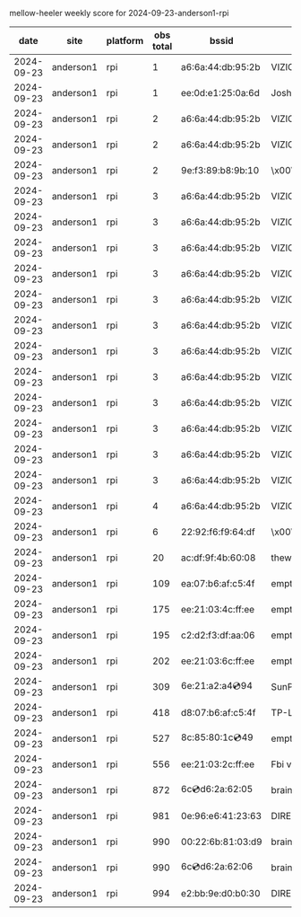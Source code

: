 mellow-heeler weekly score for 2024-09-23-anderson1-rpi

|date|site|platform|obs total|bssid|ssid|lat|lng|
|--|--|--|--|--|--|--|--|
|2024-09-23|anderson1|rpi|1|a6:6a:44:db:95:2b|VIZIOCastAudio4963|40.41746|-122.24048|
|2024-09-23|anderson1|rpi|1|ee:0d:e1:25:0a:6d|JoshLily|40.41746|-122.24048|
|2024-09-23|anderson1|rpi|2|a6:6a:44:db:95:2b|VIZIOCastAudio4966|40.41746|-122.24048|
|2024-09-23|anderson1|rpi|2|a6:6a:44:db:95:2b|VIZIOCastAudio1571|40.41746|-122.24048|
|2024-09-23|anderson1|rpi|2|9e:f3:89:b8:9b:10|\x00\x00\x00\x00\x00\x00\x00\x00\x00\x00\x00\x00\x00\x00|40.41746|-122.24048|
|2024-09-23|anderson1|rpi|3|a6:6a:44:db:95:2b|VIZIOCastAudio8961|40.41746|-122.24048|
|2024-09-23|anderson1|rpi|3|a6:6a:44:db:95:2b|VIZIOCastAudio4622|40.41746|-122.24048|
|2024-09-23|anderson1|rpi|3|a6:6a:44:db:95:2b|VIZIOCastAudio2813|40.41746|-122.24048|
|2024-09-23|anderson1|rpi|3|a6:6a:44:db:95:2b|VIZIOCastAudio6884|40.41746|-122.24048|
|2024-09-23|anderson1|rpi|3|a6:6a:44:db:95:2b|VIZIOCastAudio6734|40.41746|-122.24048|
|2024-09-23|anderson1|rpi|3|a6:6a:44:db:95:2b|VIZIOCastAudio8441|40.41746|-122.24048|
|2024-09-23|anderson1|rpi|3|a6:6a:44:db:95:2b|VIZIOCastAudio4252|40.41746|-122.24048|
|2024-09-23|anderson1|rpi|3|a6:6a:44:db:95:2b|VIZIOCastAudio9466|40.41746|-122.24048|
|2024-09-23|anderson1|rpi|3|a6:6a:44:db:95:2b|VIZIOCastAudio2740|40.41746|-122.24048|
|2024-09-23|anderson1|rpi|3|a6:6a:44:db:95:2b|VIZIOCastAudio2239|40.41746|-122.24048|
|2024-09-23|anderson1|rpi|3|a6:6a:44:db:95:2b|VIZIOCastAudio6575|40.41746|-122.24048|
|2024-09-23|anderson1|rpi|3|a6:6a:44:db:95:2b|VIZIOCastAudio3501|40.41746|-122.24048|
|2024-09-23|anderson1|rpi|4|a6:6a:44:db:95:2b|VIZIOCastAudio3564|40.41746|-122.24048|
|2024-09-23|anderson1|rpi|6|22:92:f6:f9:64:df|\x00\x00\x00\x00\x00\x00\x00\x00\x00\x00\x00\x00\x00\x00|40.41746|-122.24048|
|2024-09-23|anderson1|rpi|20|ac:df:9f:4b:60:08|theweef|40.41746|-122.24048|
|2024-09-23|anderson1|rpi|109|ea:07:b6:af:c5:4f|empty_ssid|40.41746|-122.24048|
|2024-09-23|anderson1|rpi|175|ee:21:03:4c:ff:ee|empty_ssid|40.41746|-122.24048|
|2024-09-23|anderson1|rpi|195|c2:d2:f3:df:aa:06|empty_ssid|40.41746|-122.24048|
|2024-09-23|anderson1|rpi|202|ee:21:03:6c:ff:ee|empty_ssid|40.41746|-122.24048|
|2024-09-23|anderson1|rpi|309|6e:21:a2:a4:cd:94|SunPower21450|40.41746|-122.24048|
|2024-09-23|anderson1|rpi|418|d8:07:b6:af:c5:4f|TP-Link_C54F|40.41746|-122.24048|
|2024-09-23|anderson1|rpi|527|8c:85:80:1c:cd:49|empty_ssid|40.41746|-122.24048|
|2024-09-23|anderson1|rpi|556|ee:21:03:2c:ff:ee|Fbi van 13|40.41746|-122.24048|
|2024-09-23|anderson1|rpi|872|6c:cd:d6:2a:62:05|braingang2_5GEXT|40.41746|-122.24048|
|2024-09-23|anderson1|rpi|981|0e:96:e6:41:23:63|DIRECT-63-HP M102 LaserJet|40.41746|-122.24048|
|2024-09-23|anderson1|rpi|990|00:22:6b:81:03:d9|braingang2|40.41746|-122.24048|
|2024-09-23|anderson1|rpi|990|6c:cd:d6:2a:62:06|braingang2_2GEXT|40.41746|-122.24048|
|2024-09-23|anderson1|rpi|994|e2:bb:9e:d0:b0:30|DIRECT-9ED03030|40.41746|-122.24048|
